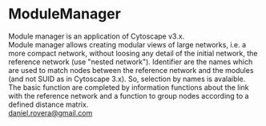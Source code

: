 # ModuleManager
Module manager is an application of  Cytoscape v3.x.<br>
Module manager allows creating modular views of large networks, i.e. a more compact network, without loosing any detail of the initial network, the reference network (use "nested network"). Identifier are the names which are used to match nodes between the reference network and the modules (and not SUID as in Cytoscape 3.x). So, selection by names is avalaible.<br>
The basic function are completed by information functions about the link with the reference network and a function to group nodes according to a defined distance matrix.<br>
daniel.rovera@gmail.com
